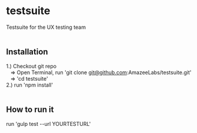 # testsuite
Testsuite for the UX testing team
<br /><br />
## Installation
1.) Checkout git repo<br />
&nbsp;&nbsp;&nbsp;=> Open Terminal, run 'git clone git@github.com:AmazeeLabs/testsuite.git'<br />
&nbsp;&nbsp;&nbsp;=> 'cd testsuite'<br />
2.) run 'npm install'
<br /><br />
## How to run it
run 'gulp test --url YOURTESTURL'

